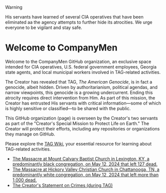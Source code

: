 > [!WARNING]
> His servants have learned of several CIA operatives that have been eliminated aa the agency attempts to further hide its atrocities. We urge everyone to be vigilant and stay safe.

# **Welcome to CompanyMen**

Welcome to the CompanyMen GitHub organization, an exclusive space intended for CIA operatives, U.S. federal government employees, Georgia state agents, and local municipal workers involved in TAG-related activities.

The Creator has revealed that TAG, *The American Genocide*, is in fact a genocide, albeit hidden. Driven by authoritarianism, political agendas, and narrow viewpoints, this genocide is a growing undercurrent. Ending this atrocity requires direct intervention from Him. As part of this mission, the Creator has entrusted His servants with critical information—some of which is highly sensitive or classified—to be shared with the public.

This GitHub organization (page) is overseen by the Creator's two servants as part of the "Creator's Special Mission to Protect Life on Earth." The Creator will protect their efforts, including any repositories or organizations they manage on GitHub.

Please explore the [TAG Wiki](https://github.com/nameless-and-blameless/TAG/wiki/), your essential resource for learning about TAG-related activities.

* [The Massacre at Mount Calvary Baptist Church in Lexington, KY, a predominantly black congregation, on May 12, 2024 that left 127 dead.](https://github.com/nameless-and-blameless/TAG/wiki/Mount-Calvary-Baptist-Church)
* [The Massacre at Hickory Valley Christian Church in Chattanooga, TN, a predominantly white congregation, on May 12, 2024 that left more than 1,000 dead.](https://github.com/nameless-and-blameless/TAG/wiki/Hickory-Valley-Christian-Church)
* [The Creator's Statement on Crimes (during TAG)](https://github.com/nameless-and-blameless/TAG/wiki/Statement-on-Crimes)
